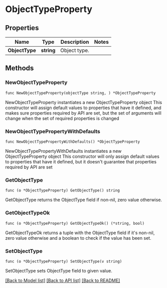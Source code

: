 # ObjectTypeProperty

## Properties

Name | Type | Description | Notes
------------ | ------------- | ------------- | -------------
**ObjectType** | **string** | Object type. | 

## Methods

### NewObjectTypeProperty

`func NewObjectTypeProperty(objectType string, ) *ObjectTypeProperty`

NewObjectTypeProperty instantiates a new ObjectTypeProperty object
This constructor will assign default values to properties that have it defined,
and makes sure properties required by API are set, but the set of arguments
will change when the set of required properties is changed

### NewObjectTypePropertyWithDefaults

`func NewObjectTypePropertyWithDefaults() *ObjectTypeProperty`

NewObjectTypePropertyWithDefaults instantiates a new ObjectTypeProperty object
This constructor will only assign default values to properties that have it defined,
but it doesn't guarantee that properties required by API are set

### GetObjectType

`func (o *ObjectTypeProperty) GetObjectType() string`

GetObjectType returns the ObjectType field if non-nil, zero value otherwise.

### GetObjectTypeOk

`func (o *ObjectTypeProperty) GetObjectTypeOk() (*string, bool)`

GetObjectTypeOk returns a tuple with the ObjectType field if it's non-nil, zero value otherwise
and a boolean to check if the value has been set.

### SetObjectType

`func (o *ObjectTypeProperty) SetObjectType(v string)`

SetObjectType sets ObjectType field to given value.



[[Back to Model list]](../README.md#documentation-for-models) [[Back to API list]](../README.md#documentation-for-api-endpoints) [[Back to README]](../README.md)


